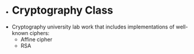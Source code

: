 + # Cryptography Class
+ Cryptography university lab work that includes implementations of well-known ciphers:
  - Affine cipher
  - RSA 